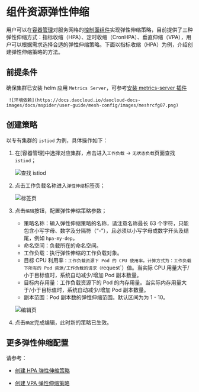 # 组件资源弹性伸缩

用户可以在[容器管理](../../../kpanda/user-guide/workloads/create-deployment.md)对服务网格的[控制面组件](../../intro/comp-and-archi/cp-component.md)实现弹性伸缩策略，目前提供了三种弹性伸缩方式：指标收缩（HPA）、定时收缩（CronHPA）、垂直伸缩（VPA），用户可以根据需求选择合适的弹性伸缩策略。下面以指标收缩（HPA）为例，介绍创建弹性伸缩策略的方法。

## 前提条件

确保集群已安装 helm 应用 `Metrics Server`，可参考[安装 metrics-server 插件](../../../kpanda/user-guide/scale/install-metrics-server.md) 

     ![环境依赖](https://docs.daocloud.io/daocloud-docs-images/docs/mspider/user-guide/mesh-config/images/meshrcfg07.png)

## 创建策略

以专有集群的 `istiod` 为例，具体操作如下：


1. 在[容器管理]中选择对应集群，点击进入`工作负载` -> `无状态负载`页面查找 `istiod`；

    ![查找 istiod](https://docs.daocloud.io/daocloud-docs-images/docs/mspider/user-guide/mesh-config/images/meshrcfg08.png)

2. 点击工作负载名称进入`弹性伸缩`标签页；

    ![标签页](https://docs.daocloud.io/daocloud-docs-images/docs/mspider/user-guide/mesh-config/images/meshrcfg09.png)

3. 点击`编辑`按钮，配置弹性伸缩策略参数；

     - 策略名称：输入弹性伸缩策略的名称，请注意名称最长 63 个字符，只能包含小写字母、数字及分隔符（“-”），且必须以小写字母或数字开头及结尾，例如 `hpa-my-dep`。
     - 命名空间：负载所在的命名空间。
     - 工作负载：执行弹性伸缩的工作负载对象。
     - 目标 CPU 利用率`：工作负载资源下 Pod 的 CPU 使用率。计算方式为：工作负载下所有的 Pod 资源/工作负载的请求（`request`）值。当实际 CPU 用量大于/小于目标值时，系统自动减少/增加 Pod 副本数量。
     - 目标内存用量：工作负载资源下的 Pod 的内存用量。当实际内存用量大于/小于目标值时，系统自动减少/增加 Pod 副本数量。
     - 副本范围：Pod 副本数的弹性伸缩范围。默认区间为为 1 - 10。
     
     ![编辑页](https://docs.daocloud.io/daocloud-docs-images/docs/mspider/user-guide/mesh-config/images/meshrcfg10.png)

4. 点击`确定`完成编辑，此时新的策略已生效。

## 更多弹性伸缩配置

请参考：

- [创建 HPA 弹性伸缩策略](../../../kpanda/user-guide/scale/create-hpa.md)

- [创建 VPA 弹性伸缩策略](../../../kpanda/user-guide/scale/create-vpa.md)
